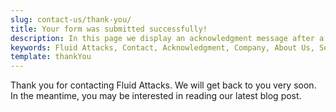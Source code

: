```yaml
---
slug: contact-us/thank-you/
title: Your form was submitted successfully!
description: In this page we display an acknowledgment message after a request to contact an expert at Fluid Attacks has been submitted successfully.
keywords: Fluid Attacks, Contact, Acknowledgment, Company, About Us, Security
template: thankYou
---
```


Thank you for contacting Fluid Attacks. We will get back to you very soon.
In the meantime, you may be interested in reading our latest blog post.
